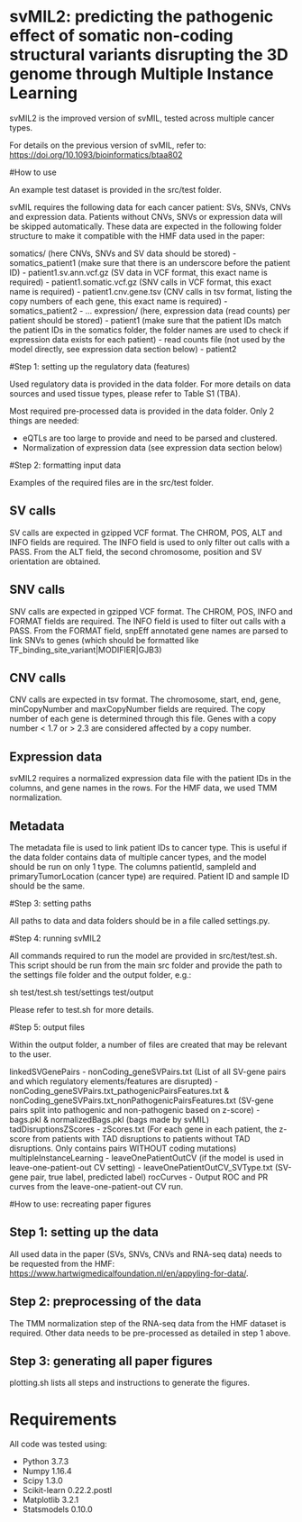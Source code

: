 # svMIL2: predicting the pathogenic effect of somatic non-coding structural variants disrupting the 3D genome through Multiple Instance Learning

svMIL2 is the improved version of svMIL, tested across multiple cancer types.

For details on the previous version of svMIL, refer to: https://doi.org/10.1093/bioinformatics/btaa802

#How to use

An example test dataset is provided in the src/test folder.

svMIL requires the following data for each cancer patient: SVs, SNVs, CNVs and expression data. Patients
without CNVs, SNVs or expression data will be skipped automatically. These data are expected in the
following folder structure to make it compatible with the HMF data used in the paper:

somatics/ (here CNVs, SNVs and SV data should be stored)
	- somatics_patient1 (make sure that there is an underscore before the patient ID)
		- patient1.sv.ann.vcf.gz (SV data in VCF format, this exact name is required)
		- patient1.somatic.vcf.gz (SNV calls in VCF format, this exact name is required)
		- patient1.cnv.gene.tsv (CNV calls in tsv format, listing the copy numbers of each gene, this exact name is required)
	- somatics_patient2
		- ...
expression/ (here, expression data (read counts) per patient should be stored)
	- patient1 (make sure that the patient IDs match the patient IDs in the somatics folder, the folder names are used to check if expression data exists for each patient)
		- read counts file (not used by the model directly, see expression data section below)
	- patient2


#Step 1: setting up the regulatory data (features)

Used regulatory data is provided in the data folder. For more details on data sources and used tissue types, please refer to Table S1 (TBA).

Most required pre-processed data is provided in the data folder. Only 2 things are needed:

- eQTLs are too large to provide and need to be parsed and clustered.
- Normalization of expression data (see expression data section below)

#Step 2: formatting input data

Examples of the required files are in the src/test folder.

## SV calls

SV calls are expected in gzipped VCF format. The CHROM, POS, ALT and INFO fields are required. The INFO field
is used to only filter out calls with a PASS. From the ALT field, the second chromosome, position and SV
orientation are obtained.

## SNV calls

SNV calls are expected in gzipped VCF format. The CHROM, POS, INFO and FORMAT fields are required. The INFO field
is used to filter out calls with a PASS. From the FORMAT field, snpEff annotated gene names are parsed
to link SNVs to genes (which should be formatted like TF_binding_site_variant|MODIFIER|GJB3)

## CNV calls

CNV calls are expected in tsv format. The chromosome, start, end, gene, minCopyNumber and maxCopyNumber fields
are required. The copy number of each gene is determined through this file. Genes with a copy number
< 1.7 or > 2.3 are considered affected by a copy number. 

## Expression data

svMIL2 requires a normalized expression data file with the patient IDs in the columns, and gene
names in the rows. For the HMF data, we used TMM normalization.

## Metadata

The metadata file is used to link patient IDs to cancer type. This is useful if the data folder
contains data of multiple cancer types, and the model should be run on only 1 type. The columns
patientId, sampleId and primaryTumorLocation (cancer type) are required. Patient ID and sample ID
should be the same.

#Step 3: setting paths

All paths to data and data folders should be in a file called settings.py.

#Step 4: running svMIL2

All commands required to run the model are provided in src/test/test.sh. This script should be
run from the main src folder and provide the path to the settings file folder and the output folder, e.g.:

sh test/test.sh test/settings test/output

Please refer to test.sh for more details.

#Step 5: output files

Within the output folder, a number of files are created that may be relevant to the user.

linkedSVGenePairs
	- nonCoding_geneSVPairs.txt (List of all SV-gene pairs and which regulatory elements/features are disrupted)
	- nonCoding_geneSVPairs.txt_pathogenicPairsFeatures.txt & nonCoding_geneSVPairs.txt_nonPathogenicPairsFeatures.txt (SV-gene pairs split into pathogenic and non-pathogenic based on z-score)
	- bags.pkl & normalizedBags.pkl (bags made by svMIL)
tadDisruptionsZScores
	- zScores.txt (For each gene in each patient, the z-score from patients with TAD disruptions to patients without TAD disruptions. Only contains pairs WITHOUT coding mutations)
multipleInstanceLearning
	- leaveOnePatientOutCV (if the model is used in leave-one-patient-out CV setting)
		- leaveOnePatientOutCV_SVType.txt (SV-gene pair, true label, predicted label)
rocCurves
	- Output ROC and PR curves from the leave-one-patient-out CV run.

#How to use: recreating paper figures

## Step 1: setting up the data

All used data in the paper (SVs, SNVs, CNVs and RNA-seq data) needs to be requested from the HMF: https://www.hartwigmedicalfoundation.nl/en/appyling-for-data/.

## Step 2: preprocessing of the data

The TMM normalization step of the RNA-seq data from the HMF dataset is required. Other data needs
to be pre-processed as detailed in step 1 above.

## Step 3: generating all paper figures

plotting.sh lists all steps and instructions to generate the figures.


# Requirements

All code was tested using:
- Python 3.7.3
- Numpy 1.16.4
- Scipy 1.3.0
- Scikit-learn 0.22.2.postl
- Matplotlib 3.2.1
- Statsmodels 0.10.0


